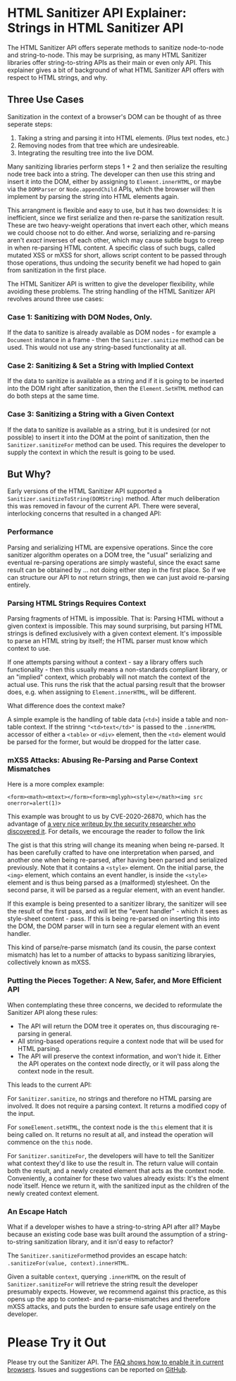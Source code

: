 # HTML Sanitizer API Explainer: Strings in HTML Sanitizer API

The HTML Sanitizer API offers seperate methods to sanitize node-to-node and
string-to-node. This may be surprising, as many
HTML Sanitizer libraries offer string-to-string APIs as their main or even
only API. This explainer gives a bit of background of what HTML Sanitizer
API offers with respect to HTML strings, and why.

## Three Use Cases

Sanitization in the context of a browser's DOM can be thought of as three
seperate steps:

1. Taking a string and parsing it into HTML elements. (Plus text nodes, etc.)
2. Removing nodes from that tree which are undesireable.
3. Integrating the resulting tree into the live DOM.

Many sanitizing libraries perform steps 1 + 2 and then serialize the resulting
node tree back into a string. The developer can then use this string and insert
it into the DOM, either by assigning to `Element.innerHTML`, or maybe via the
`DOMParser` or `Node.appendChild` APIs, which the browser will then implement
by parsing the string into HTML elements again.

This arrangment is flexible and easy to use, but it has two downsides:
It is inefficient, since we first serialize and then re-parse the
sanitization result. These are two heavy-weight operations that invert each
other, which means we could choose not to do either. And worse, serializing
and re-parsing aren't _exact_ inverses of each other, which may cause subtle
bugs to creep in when re-parsing HTML content. A specific class of such bugs,
called mutated XSS or mXSS for short, allows script content to be passed
through those operations, thus undoing the security benefit we had hoped to
gain from sanitization in the first place.

The HTML Sanitizer API is written to give the developer flexibility, while
avoiding these problems. The string handling of the HTML Sanitizer API revolves
around three use cases:

### Case 1: Sanitizing with DOM Nodes, Only.

If the data to sanitize is already available as DOM nodes - for example
a `Document` instance in a frame - then the `Sanitizer.sanitize` method can
be used. This would not use any string-based functionality at all.

### Case 2: Sanitizing & Set a String with Implied Context

If the data to sanitize is available as a string and if it is going to
be inserted into the DOM right after sanitization, then the `Element.SetHTML`
method can do both steps at the same time.

### Case 3: Sanitizing a String with a Given Context

If the data to sanitize is available as a string, but it is undesired (or not
possible) to insert it into the DOM at the point of sanitization, then
the `Sanitizer.sanitizeFor` method can be used. This requires the developer
to supply the context in which the result is going to be used.

## But Why?

Early versions of the HTML Sanitizer API supported a
`Sanitizer.sanitizeToString(DOMString)` method. After much deliberation this
was removed in favour of the current API. There were several,
interlocking concerns that resulted in a changed API:

### Performance

Parsing and serializing HTML are expensive operations. Since the core sanitizer
algorithm operates on a DOM tree, the "usual" serializing and eventual
re-parsing operations are simply wasteful, since the exact same result can be
obtained by ... not doing either step in the first place. So if we can
structure our API to not return strings, then we can just avoid re-parsing
entirely.

### Parsing HTML Strings Requires Context

Parsing fragments of HTML is impossible. That is: Parsing HTML without a
given context is impossible. This may sound surprising, but parsing HTML
strings is defined exclusively with a given context element. It's impossible
to parse an HTML string by itself; the HTML parser must know which context
to use.

If one attempts parsing without a context - say a library offers such
functionality - then this usually means a non-standards compliant library,
or an "implied" context, which probably will not match the context of the
actual use. This runs the risk that the actual parsing result that the browser
does, e.g. when assigning to `Element.innerHTML`, will be different.

What difference does the context make?

A simple example is the handling of table data (`<td>`) inside a table
and non-table context. If the strinng `"<td>text</td>"` is passed to
the `.innerHTML` accessor of either a `<table>` or `<div>` element, then
the `<td>` element would be parsed for the former, but would be dropped
for the latter case.

### mXSS Attacks: Abusing Re-Parsing and Parse Context Mismatches

Here is a more complex example:

```
<form><math><mtext></form><form><mglyph><style></math><img src onerror=alert(1)>
```

This example was brought to us by CVE-2020-26870, which has the advantage of [a
very nice writeup by the security researcher who discovered it](https://research.securitum.com/mutation-xss-via-mathml-mutation-dompurify-2-0-17-bypass/).
For details, we encourage the reader to follow the link

The gist is that this string will change its meaning when being re-parsed. It
has been carefully crafted to have one interpretation when parsed, and another
one when being re-parsed, after having been parsed and serialized previously.
Note that it contains a `<style>` element. On the initial parse, the `<img>`
element, which contains an event handler, is inside the `<style>` element and
is thus being parsed as a (malformed) stylesheet. On the second parse, it
will be parsed as a regular element, with an event handler.

If this example is being presented to a sanitizer library, the sanitizer will
see the result of the first pass, and will let the "event handler" - which it
sees as style-sheet content - pass. If this is being re-parsed on inserting
this into the DOM, the DOM parser will in turn see a regular element with an
event handler.

This kind of parse/re-parse mismatch (and its cousin, the parse context
mismatch) has let to a number of attacks to bypass sanitizing libraryies,
collectively known as mXSS.

### Putting the Pieces Together: A New, Safer, and More Efficient API

When contemplating these three concerns, we decided to
reformulate the Sanitizer API along these rules:

- The API will return the DOM tree it operates on, thus discouraging re-parsing
  in general.
- All string-based operations require a context node that will be used for
  HTML parsing.
- The API will preserve the context information, and won't hide it. Either
  the API operates on the context node directly, or it will pass
  along the context node in the result.

This leads to the current API:

For `Sanitizer.sanitize`, no strings and therefore no HTML parsing are
involved. It does not require a parsing context. It returns a modified copy
of the input.

For `someElement.setHTML`, the context node is the `this` element that it is
being called on. It returns no result at all, and instead the operation will
commence on the `this` node.

For `Sanitizer.sanitizeFor`, the developers will have to tell the Sanitizer
what context they'd like to use the result in. The return value will contain
both the result, and a newly created element that acts as the context node.
Conveniently, a container for these two values already exists: It's the elment
node`itself. Hence we return it, with the sanitized input as the children of the
newly created context element.

### An Escape Hatch

What if a developer wishes to have a string-to-string API after all? Maybe
because an existing code base was built around the assumption of a
string-to-string sanitization library, and it isn'd easy to refactor?

The `Sanitizer.sanitizeFor`method provides an escape hatch:
`.sanitizeFor(value, context).innerHTML`.

Given a suitable `context`, querying `.innerHTML` on the result of
`Sanitizer.sanitizeFor` will retrieve the string result the developer
presumably expects.  However, we recommend against this practice, as this
opens up the app to context- and re-parse-mismatches and therefore mXSS
attacks, and puts the burden to ensure safe usage entirely on
the developer.

# Please Try it Out

Please try out the Sanitizer API. The [FAQ shows how to enable it in current
browsers](https://github.com/WICG/sanitizer-api/blob/main/faq.md#can-i-use-the-sanitizer-in-my-app). Issues and suggestions can be reported on
[GitHub](https://github.com/WICG/sanitizer-api/issues).
